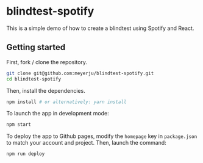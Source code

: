 # blindtest-spotify

This is a simple demo of how to create a blindtest using Spotify and React.

## Getting started

First, fork / clone the repository.

```bash
git clone git@github.com:meyerju/blindtest-spotify.git
cd blindtest-spotify
```

Then, install the dependencies.

```bash
npm install # or alternatively: yarn install
```

To launch the app in development mode:

```bash
npm start
```

To deploy the app to Github pages, modify the `homepage` key in `package.json` to match your account and project.
Then, launch the command:

```bash
npm run deploy
```
